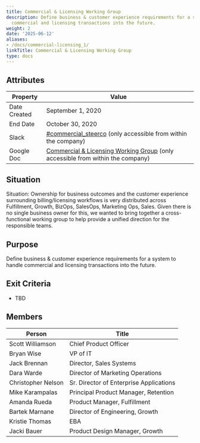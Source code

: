 ```yaml
---
title: Commercial & Licensing Working Group
description: Define business & customer experience requirements for a system to handle
  commercial and licensing transactions into the future.
weight: 2
date: '2025-06-12'
aliases:
- /docs/commercial-licensing_1/
linkTitle: Commercial & Licensing Working Group
type: docs
---
```


## Attributes

| Property        | Value          |
|-----------------|----------------|
| Date Created    | September 1, 2020   |
| End Date        | October 30, 2020   |
| Slack           | [#commercial_steerco](https://gitlab.slack.com/archives/C019UNKBH7B) (only accessible from within the company) |
| Google Doc      | [Commercial & Licensing Working Group](https://docs.google.com/document/d/1MWC3oT4DqCrJ6bFQFsW9C_PsWMIyDB_ygsMwcGyDS6s/edit) (only accessible from within the company) |

## Situation

Situation:  Ownership for business outcomes and the customer experience surrounding billing/licensing workflows is very distributed across Fulfillment, Growth, BizOps, SalesOps, Marketing Ops, Sales.  Given there is no single business owner for this, we wanted to bring together a cross-functional working group to help provide a unified direction for the responsible teams.

## Purpose

Define business & customer experience requirements for a system to handle commercial and licensing transactions into the future.

## Exit Criteria

- TBD

## Members

| Person                | Title                                  |
|-----------------------|----------------------------------------|
| Scott Williamson      | Chief Product Officer                         |
| Bryan Wise            | VP of IT                               |
| Jack Brennan          | Director, Sales Systems                |
| Dara Warde            | Director of Marketing Operations       |
| Christopher Nelson    | Sr. Director of Enterprise Applications|
| Mike Karampalas       | Principal Product Manager, Retention   |
| Amanda Rueda          | Product Manager, Fulfillment           |
| Bartek Marnane        | Director of Engineering, Growth        |
| Kristie Thomas        | EBA                                    |
| Jacki Bauer           | Product Design Manager, Growth         |
